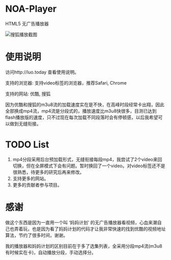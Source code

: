 NOA-Player
=========

HTML5 无广告播放器

![搜狐播放截图](http://luo.today/style/images/sh.png?raw=true "搜狐播放截图")

使用说明
=========

访问http://luo.today 查看使用说明。

支持的浏览器:  支持video标签的浏览器，推荐Safari, Chrome

支持的网站:    优酷, 搜狐

因为优酷和搜狐的m3u8流的加载速度实在是不快，在高峰时段经常卡出翔，因此全部换成mp4流，mp4流是分段式的，播放速度比m3u8快很多，目测已达到flash播放版的速度，只不过现在每次加载不同段落时会有停顿感，以后我希望可以做到无缝衔接。


TODO List
==========

1. mp4分段采用后台预加载形式，无缝衔接每段mp4，我尝试了2个video来回切换，但在全屏模式下会有问题。暂时换回了一个video。对video标签还不是很熟悉，待更多的研究后再来修改。
2. 支持更多的网站。
3. 更多的贡献者参与项目。


感谢
=========

做这个东西是因为一直用一个叫 ‘妈妈计划’ 的无广告播放器看视频，心血来潮自己也弄着玩，也是因为看了妈妈计划的代码才让我非常快速的找到优酷的视频地址算法，节约了很多时间，谢谢。

我的播放器和妈妈计划的区别目前在于多了选集列表，全采用分段mp4流(m3u8有时候实在卡)，自动播放分段，手动选择分。





